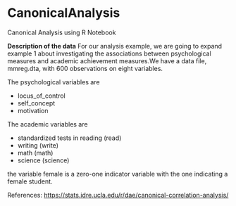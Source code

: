 # CanonicalAnalysis

Canonical Analysis using R Notebook



**Description of the data**
For our analysis example, we are going to expand example 1 about investigating the associations between psychological measures and academic achievement measures.We have a data file, mmreg.dta, with 600 observations on eight variables. 

The psychological variables are 

*   locus_of_control
*   self_concept
*   motivation

The academic variables are

*   standardized tests in reading (read)
*   writing (write)
*   math (math)
*   science (science)

the variable female is a zero-one indicator variable with the one indicating a female student.

References: https://stats.idre.ucla.edu/r/dae/canonical-correlation-analysis/
